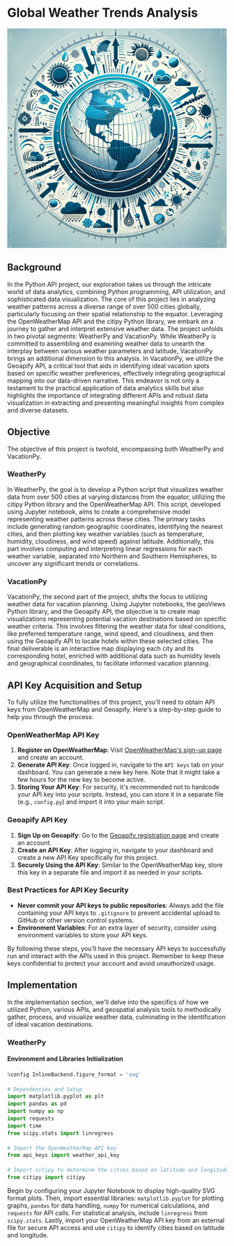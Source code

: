 # Global Weather Trends Analysis
![image](images/globe.png)
## Background
In the Python API project, our exploration takes us through the intricate world of data analytics, combining Python programming, API utilization, and sophisticated data visualization. The core of this project lies in analyzing weather patterns across a diverse range of over 500 cities globally, particularly focusing on their spatial relationship to the equator. Leveraging the OpenWeatherMap API and the citipy Python library, we embark on a journey to gather and interpret extensive weather data. The project unfolds in two pivotal segments: WeatherPy and VacationPy. While WeatherPy is committed to assembling and examining weather data to unearth the interplay between various weather parameters and latitude, VacationPy brings an additional dimension to this analysis. In VacationPy, we utilize the Geoapify API, a critical tool that aids in identifying ideal vacation spots based on specific weather preferences, effectively integrating geographical mapping into our data-driven narrative. This endeavor is not only a testament to the practical application of data analytics skills but also highlights the importance of integrating different APIs and robust data visualization in extracting and presenting meaningful insights from complex and diverse datasets.
## Objective
The objective of this project is twofold, encompassing both WeatherPy and VacationPy.
### WeatherPy
In WeatherPy, the goal is to develop a Python script that visualizes weather data from over 500 cities at varying distances from the equator, utilizing the citipy Python library and the OpenWeatherMap API. This script, developed using Jupyter notebook, aims to create a comprehensive model representing weather patterns across these cities. The primary tasks include generating random geographic coordinates, identifying the nearest cities, and then plotting key weather variables (such as temperature, humidity, cloudiness, and wind speed) against latitude. Additionally, this part involves computing and interpreting linear regressions for each weather variable, separated into Northern and Southern Hemispheres, to uncover any significant trends or correlations.
### VacationPy
VacationPy, the second part of the project, shifts the focus to utilizing weather data for vacation planning. Using Jupyter notebooks, the geoViews Python library, and the Geoapify API, the objective is to create map visualizations representing potential vacation destinations based on specific weather criteria. This involves filtering the weather data for ideal conditions, like preferred temperature range, wind speed, and cloudiness, and then using the Geoapify API to locate hotels within these selected cities. The final deliverable is an interactive map displaying each city and its corresponding hotel, enriched with additional data such as humidity levels and geographical coordinates, to facilitate informed vacation planning.
## API Key Acquisition and Setup
To fully utilize the functionalities of this project, you'll need to obtain API keys from OpenWeatherMap and Geoapify. Here's a step-by-step guide to help you through the process:

### OpenWeatherMap API Key
1. **Register on OpenWeatherMap**: Visit [OpenWeatherMap's sign-up page](https://home.openweathermap.org/users/sign_up) and create an account.
2. **Generate API Key**: Once logged in, navigate to the `API keys` tab on your dashboard. You can generate a new key here. Note that it might take a few hours for the new key to become active.
3. **Storing Your API Key**: For security, it's recommended not to hardcode your API key into your scripts. Instead, you can store it in a separate file (e.g., `config.py`) and import it into your main script.
### Geoapify API Key
1. **Sign Up on Geoapify**: Go to the [Geoapify registration page](https://www.geoapify.com/) and create an account.
2. **Create an API Key**: After logging in, navigate to your dashboard and create a new API Key specifically for this project.
3. **Securely Using the API Key**: Similar to the OpenWeatherMap key, store this key in a separate file and import it as needed in your scripts.

### Best Practices for API Key Security
* **Never commit your API keys to public repositories**: Always add the file containing your API keys to `.gitignore` to prevent accidental upload to GitHub or other version control systems.
* **Environment Variables**: For an extra layer of security, consider using environment variables to store your API keys.

By following these steps, you'll have the necessary API keys to successfully run and interact with the APIs used in this project. Remember to keep these keys confidential to protect your account and avoid unauthorized usage.
## Implementation
In the implementation section, we'll delve into the specifics of how we utilized Python, various APIs, and geospatial analysis tools to methodically gather, process, and visualize weather data, culminating in the identification of ideal vacation destinations.
### WeatherPy
#### Environment and Libraries Initialization
```python
%config InlineBackend.figure_format = 'svg'

# Dependencies and Setup
import matplotlib.pyplot as plt
import pandas as pd
import numpy as np
import requests
import time
from scipy.stats import linregress

# Import the OpenWeatherMap API key
from api_keys import weather_api_key

# Import citipy to determine the cities based on latitude and longitude
from citipy import citipy
```
Begin by configuring your Jupyter Notebook to display high-quality SVG format plots. Then, import essential libraries: `matplotlib.pyplot` for plotting graphs, `pandas` for data handling, `numpy` for numerical calculations, and `requests` for API calls. For statistical analysis, include `linregress` from `scipy.stats`. Lastly, import your OpenWeatherMap API key from an external file for secure API access and use `citipy` to identify cities based on latitude and longitude.